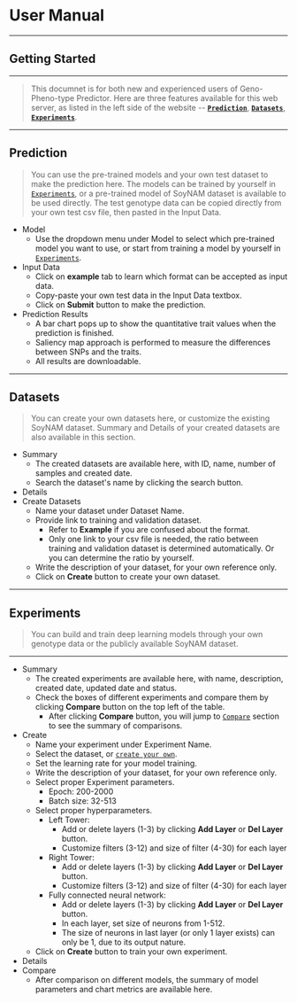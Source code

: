 # User Manual
---
## Getting Started
---
> This documnet is for both new and experienced users of Geno-Pheno-type Predictor. Here are three features available for this web server, as listed in the left side of the website -- **[`Prediction`](#Prediction)**, **[`Datasets`](#Datasets)**, **[`Experiments`](#Experiments)**.
---
## <a id="Prediction">Prediction</a>
> You can use the pre-trained models and your own test dataset to make the prediction here. The models can be trained by yourself in [`Experiments`](#Experiments), or a pre-trained model of SoyNAM dataset is available to be used directly. The test genotype data can be copied directly from your own test csv file, then pasted in the Input Data.
+ Model
  + Use the dropdown menu under Model to select which pre-trained model you want to use, or start from training a model by yourself in [`Experiments`](#Experiments).
+ Input Data
  + Click on **example** tab to learn which format can be accepted as input data.
  + Copy-paste your own test data in the Input Data textbox.
  + Click on **Submit** button to make the prediction.
+ Prediction Results
  + A bar chart pops up to show the quantitative trait values when the prediction is finished.
  + Saliency map approach is performed to measure the differences between SNPs and the traits.
  + All results are downloadable.
---
## <a id="Datasets">Datasets</a>
> You can create your own datasets here, or customize the existing SoyNAM dataset. Summary and Details of your created datasets are also available in this section.
+ Summary
  + The created datasets are available here, with ID, name, number of samples and created date.
  + Search the dataset's name by clicking the search button.
+ Details
+ Create Datasets
  + Name your dataset under Dataset Name.
  + Provide link to training and validation dataset. 
    + Refer to **Example** if you are confused about the format.
    + Only one link to your csv file is needed, the ratio between training and validation dataset is determined automatically. Or you can determine the ratio by yourself.
  + Write the description of your dataset, for your own reference only.
  + Click on **Create** button to create your own dataset.
---
## <a id="Experiments">Experiments</a>
> You can build and train deep learning models through your own genotype data or the publicly available SoyNAM dataset.
---
+ Summary
  + The created experiments are available here, with name, description, created date, updated date and status.
  + Check the boxes of different experiments and compare them by clicking **Compare** button on the top left of the table.
    + After clicking **Compare** button, you will jump to [`Compare`](#compare) section to see the summary of comparisons.
+ Create
  + Name your experiment under Experiment Name.
  + Select the dataset, or [`create your own`](#Datasets). 
  + Set the learning rate for your model training.
  + Write the description of your dataset, for your own reference only.
  + Select proper Experiment parameters.
    + Epoch: 200-2000
    + Batch size: 32-513
  + Select proper hyperparameters.
    + Left Tower: 
      + Add or delete layers (1-3) by clicking **Add Layer** or **Del Layer** button.
      + Customize filters (3-12) and size of filter (4-30) for each layer
    + Right Tower: 
      + Add or delete layers (1-3) by clicking **Add Layer** or **Del Layer** button.
      + Customize filters (3-12) and size of filter (4-30) for each layer
    + Fully connected neural network:
      + Add or delete layers (1-3) by clicking **Add Layer** or **Del Layer** button.
      + In each layer, set size of neurons from 1-512.
      + The size of neurons in last layer (or only 1 layer exists) can only be 1, due to its output nature.
  + Click on **Create** button to train your own experiment.
+ Details
+ <a id="compare">Compare</a>
  + After comparison on different models, the summary of model parameters and chart metrics are available here.